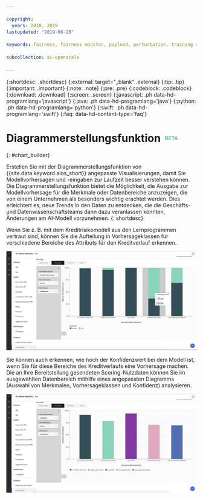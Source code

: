 ```yaml
---

copyright:
  years: 2018, 2019
lastupdated: "2019-06-28"

keywords: fairness, fairness monitor, payload, perturbation, training data, debiased

subcollection: ai-openscale

---
```


{:shortdesc: .shortdesc}
{:external: target="_blank" .external}
{:tip: .tip}
{:important: .important}
{:note: .note}
{:pre: .pre}
{:codeblock: .codeblock}
{:download: .download}
{:screen: .screen}
{:javascript: .ph data-hd-programlang='javascript'}
{:java: .ph data-hd-programlang='java'}
{:python: .ph data-hd-programlang='python'}
{:swift: .ph data-hd-programlang='swift'}
{:faq: data-hd-content-type='faq'}

# Diagrammerstellungsfunktion ![Beta-Tag](images/beta.png)
{: #chart_builder}

Erstellen Sie mit der Diagrammerstellungsfunktion von {{site.data.keyword.aios_short}} angepasste Visualisierungen, damit Sie Modellvorhersagen und -eingaben zur Laufzeit besser verstehen können. Die Diagrammerstellungsfunktion bietet die Möglichkeit, die Ausgabe zur Modellvorhersage für die Merkmale oder Datenbereiche anzuzeigen, die von einem Unternehmen als besonders wichtig erachtet werden. Dies erleichtert es, neue Trends in den Daten zu entdecken, die die Geschäfts- und Datenwissenschaftsteams dann dazu veranlassen könnten, Änderungen am AI-Modell vorzunehmen.
{: shortdesc}

Wenn Sie z. B. mit dem Kreditrisikomodell aus den Lernprogrammen vertraut sind, können Sie die Aufteilung in Vorhersageklassen für verschiedene Bereiche des Attributs für den Kreditverlauf erkennen. 

   ![Diagramm mit der Merkmalvorhersage für das Geschlecht anhand des Merkmals 'Alter'](images/by_custom_chart.png)
      
   Sie können auch erkennen, wie hoch der Konfidenzwert bei dem Modell ist, wenn Sie für diese Bereiche des Kreditverlaufs eine Vorhersage machen. Die an Ihre Bereitstellung gesendeten Scoring-Nutzdaten können Sie im ausgewählten Datenbereich mithilfe eines angepassten Diagramms (Auswahl von Merkmalen, Vorhersageklassen und Konfidenz) analysieren.

   ![Diagramm mit der Merkmalvorhersage für das Geschlecht anhand des Merkmals 'Alter'](images/by_custom_chart002.png)
   
